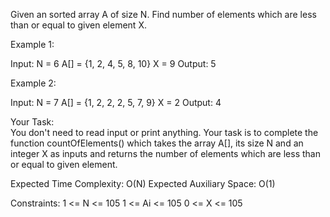 Given an sorted array A of size N. Find number of elements which are less than or equal to given element X.

 

Example 1:

Input:
N = 6
A[] = {1, 2, 4, 5, 8, 10}
X = 9
Output:
5
 

Example 2:

Input:
N = 7
A[] = {1, 2, 2, 2, 5, 7, 9}
X = 2
Output:
4
 

Your Task:  
You don't need to read input or print anything. Your task is to complete the function countOfElements() which takes the array A[], its size N and an integer X as inputs and returns the number of elements which are less than or equal to given element.

 

Expected Time Complexity: O(N)
Expected Auxiliary Space: O(1)

 

Constraints:
1 <= N <= 105
1 <= Ai <= 105
0 <= X <= 105

